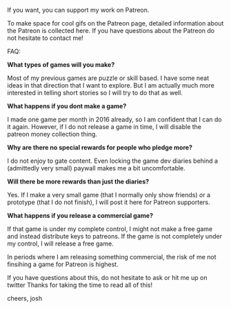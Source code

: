 If you want, you can support my work on Patreon.

To make space for cool gifs on the Patreon page, detailed information about the Patreon is collected here.
If you have questions about the Patreon do not hesitate to contact me!

FAQ:

**What types of games will you make?**

Most of my previous games are puzzle or skill based. I have some neat ideas in that direction that I want to explore.
But I am actually much more interested in telling short stories so I will try to do that as well.

**What happens if you dont make a game?**

I made one game per month in 2016 already, so I am confident that I can do it again. However, if I do not release a game in time, I will disable the patreon money collection thing.

**Why are there no special rewards for people who pledge more?**

I do not enjoy to gate content.
Even locking the game dev diaries behind a (admittedly very small) paywall makes me a bit uncomfortable.

**Will there be more rewards than just the diaries?**

Yes.
If I make a very small game (that I normally only show friends) or a prototype (that I do not finish), I will post it here for Patreon supporters.

**What happens if you release a commercial game?**

If that game is under my complete control, I might not make a free game and instead distribute keys to patreons.
If the game is not completely under my control, I will release a free game.

In periods where I am releasing something commercial, the risk of me not finsihing a game for Patreon is highest.


If you have questions about this, do not hesitate to ask or hit me up on twitter
Thanks for taking the time to read all of this!

cheers,
josh
